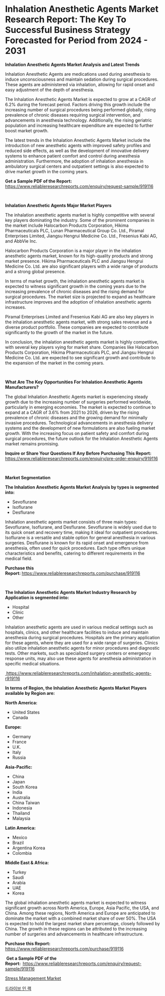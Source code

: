 <p><h1>Inhalation Anesthetic Agents Market Research Report: The Key To Successful Business Strategy Forecasted for Period from 2024 - 2031</h1></p><p><strong>Inhalation Anesthetic Agents Market Analysis and Latest Trends</strong></p>
<p><p>Inhalation Anesthetic Agents are medications used during anesthesia to induce unconsciousness and maintain sedation during surgical procedures. These agents are administered via inhalation, allowing for rapid onset and easy adjustment of the depth of anesthesia.</p><p>The Inhalation Anesthetic Agents Market is expected to grow at a CAGR of 6.2% during the forecast period. Factors driving this growth include the increasing number of surgical procedures being performed globally, rising prevalence of chronic diseases requiring surgical intervention, and advancements in anesthesia technology. Additionally, the rising geriatric population and increasing healthcare expenditure are expected to further boost market growth.</p><p>The latest trends in the Inhalation Anesthetic Agents Market include the introduction of new anesthetic agents with improved safety profiles and reduced side effects, as well as the development of innovative delivery systems to enhance patient comfort and control during anesthesia administration. Furthermore, the adoption of inhalation anesthesia in ambulatory surgical centers and outpatient settings is also expected to drive market growth in the coming years.</p></p>
<p><strong>Get a Sample PDF of the Report:&nbsp;</strong> <a href="https://www.reliableresearchreports.com/enquiry/request-sample/919116">https://www.reliableresearchreports.com/enquiry/request-sample/919116</a></p>
<p>&nbsp;</p>
<p><strong>Inhalation Anesthetic Agents Major Market Players</strong></p>
<p><p>The inhalation anesthetic agents market is highly competitive with several key players dominating the industry. Some of the prominent companies in the market include Halocarbon Products Corporation, Hikima Pharmaceuticals PLC, Lunan Pharmaceutical Group Co. Ltd., Piramal Enterprises Limited, Jiangsu Hengrui Medicine Co. Ltd., Fresenius Kabi AG, and AbbVie Inc.</p><p>Halocarbon Products Corporation is a major player in the inhalation anesthetic agents market, known for its high-quality products and strong market presence. Hikima Pharmaceuticals PLC and Jiangsu Hengrui Medicine Co. Ltd. are also significant players with a wide range of products and a strong global presence.</p><p>In terms of market growth, the inhalation anesthetic agents market is expected to witness significant growth in the coming years due to the increasing prevalence of chronic diseases and the rising demand for surgical procedures. The market size is projected to expand as healthcare infrastructure improves and the adoption of inhalation anesthetic agents increases.</p><p>Piramal Enterprises Limited and Fresenius Kabi AG are also key players in the inhalation anesthetic agents market, with strong sales revenue and a diverse product portfolio. These companies are expected to contribute significantly to the growth of the market in the future.</p><p>In conclusion, the inhalation anesthetic agents market is highly competitive, with several key players vying for market share. Companies like Halocarbon Products Corporation, Hikima Pharmaceuticals PLC, and Jiangsu Hengrui Medicine Co. Ltd. are expected to see significant growth and contribute to the expansion of the market in the coming years.</p></p>
<p>&nbsp;</p>
<p><strong>What Are The Key Opportunities For Inhalation Anesthetic Agents Manufacturers?</strong></p>
<p><p>The global Inhalation Anesthetic Agents market is experiencing steady growth due to the increasing number of surgeries performed worldwide, particularly in emerging economies. The market is expected to continue to expand at a CAGR of 3.6% from 2021 to 2026, driven by the rising prevalence of chronic diseases and the growing demand for minimally invasive procedures. Technological advancements in anesthesia delivery systems and the development of new formulations are also fueling market growth. With the increasing focus on patient safety and comfort during surgical procedures, the future outlook for the Inhalation Anesthetic Agents market remains promising.</p></p>
<p><strong>Inquire or Share Your Questions If Any Before Purchasing This Report:</strong> <a href="https://www.reliableresearchreports.com/enquiry/pre-order-enquiry/919116">https://www.reliableresearchreports.com/enquiry/pre-order-enquiry/919116</a></p>
<p>&nbsp;</p>
<p><strong>Market Segmentation</strong></p>
<p><strong>The Inhalation Anesthetic Agents Market Analysis by types is segmented into:</strong></p>
<p><ul><li>Sevoflurane</li><li>Isoflurane</li><li>Desflurane</li></ul></p>
<p><p>Inhalation anesthetic agents market consists of three main types: Sevoflurane, Isoflurane, and Desflurane. Sevoflurane is widely used due to its quick onset and recovery time, making it ideal for outpatient procedures. Isoflurane is a versatile and stable option for general anesthesia in various surgeries. Desflurane is known for its rapid onset and emergence from anesthesia, often used for quick procedures. Each type offers unique characteristics and benefits, catering to different requirements in the medical field.</p></p>
<p><strong>Purchase this Report:&nbsp;</strong><a href="https://www.reliableresearchreports.com/purchase/919116">https://www.reliableresearchreports.com/purchase/919116</a></p>
<p>&nbsp;</p>
<p><strong>The Inhalation Anesthetic Agents Market Industry Research by Application is segmented into:</strong></p>
<p><ul><li>Hospital</li><li>Clinic</li><li>Other</li></ul></p>
<p><p>Inhalation anesthetic agents are used in various medical settings such as hospitals, clinics, and other healthcare facilities to induce and maintain anesthesia during surgical procedures. Hospitals are the primary application for these agents, where they are used for a wide range of surgeries. Clinics also utilize inhalation anesthetic agents for minor procedures and diagnostic tests. Other markets, such as specialized surgery centers or emergency response units, may also use these agents for anesthesia administration in specific medical situations.</p></p>
<p><a href="https://www.reliableresearchreports.com/inhalation-anesthetic-agents-r919116">&nbsp;https://www.reliableresearchreports.com/inhalation-anesthetic-agents-r919116</a></p>
<p><strong>In terms of Region, the Inhalation Anesthetic Agents Market Players available by Region are:</strong></p>
<p>
    <p> <strong> North America: </strong>
        <ul>
            <li>United States</li>
            <li>Canada</li>
        </ul>
        </p> 
    <p> <strong> Europe: </strong>
        <ul>
            <li>Germany</li>
            <li>France</li>
            <li>U.K.</li>
            <li>Italy</li>
            <li>Russia</li>
        </ul>
        </p> 
    <p> <strong> Asia-Pacific: </strong>
        <ul>
            <li>China</li>
            <li>Japan</li>
            <li>South Korea</li>
            <li>India</li>
            <li>Australia</li>
            <li>China Taiwan</li>
            <li>Indonesia</li>
            <li>Thailand</li>
            <li>Malaysia</li>
        </ul>
        </p> 
    <p> <strong> Latin America: </strong>
        <ul>
            <li>Mexico</li>
            <li>Brazil</li>
            <li>Argentina Korea</li>
            <li>Colombia</li>
        </ul>
        </p> 
    <p> <strong> Middle East & Africa: </strong>
        <ul>
            <li>Turkey</li>
            <li>Saudi</li>
            <li>Arabia</li>
            <li>UAE</li>
            <li>Korea</li>
        </ul>
    </p>
    </p>
<p><p>The global inhalation anesthetic agents market is expected to witness significant growth across North America, Europe, Asia Pacific, the USA, and China. Among these regions, North America and Europe are anticipated to dominate the market with a combined market share of over 50%. The USA is expected to hold the largest market share percentage, closely followed by China. The growth in these regions can be attributed to the increasing number of surgeries and advancements in healthcare infrastructure.</p></p>
<p><strong>Purchase this Report: </strong><a href="https://www.reliableresearchreports.com/purchase/919116">https://www.reliableresearchreports.com/purchase/919116</a></p>
<p>&nbsp;<strong>Get a Sample PDF of the Report:&nbsp;&nbsp;</strong><a href="https://www.reliableresearchreports.com/enquiry/request-sample/919116">https://www.reliableresearchreports.com/enquiry/request-sample/919116</a></p>
<p><strong></strong></p>
<p><p><a href="https://github.com/CliffMedina6/Market-Research-Report-List-4/blob/main/stress-management-market.md">Stress Management Market</a></p><p><a href="https://github.com/oajzkywllm460/Market-Research-Report-List-1/blob/main/384061542240.md">드라이브 인 랙</a></p></p>